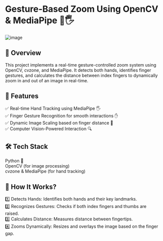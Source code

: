 # Gesture-Based Zoom Using OpenCV & MediaPipe 🚀🖐️

![image](https://github.com/user-attachments/assets/cd6dd0bc-acd3-488b-b47a-09b578031853)

## 📌 Overview
This project implements a real-time gesture-controlled zoom system using OpenCV, cvzone, and MediaPipe. It detects both hands, identifies finger gestures, and calculates the distance between index fingers to dynamically zoom in and out of an image in real-time.

## 🎯 Features
✅ Real-time Hand Tracking using MediaPipe 🖐️<br>
✅ Finger Gesture Recognition for smooth interactions ✋<br>
✅ Dynamic Image Scaling based on finger distance 📏<br>
✅ Computer Vision-Powered Interaction 🔍<br>

## 🛠️ Tech Stack
Python 🐍<br>
OpenCV (for image processing)<br>
cvzone & MediaPipe (for hand tracking)<br>

## 📸 How It Works?<br>
1️⃣ Detects Hands: Identifies both hands and their key landmarks.<br>
2️⃣ Recognizes Gestures: Checks if both index fingers and thumbs are raised.<br>
3️⃣ Calculates Distance: Measures distance between fingertips.<br>
4️⃣ Zooms Dynamically: Resizes and overlays the image based on the finger gap.
